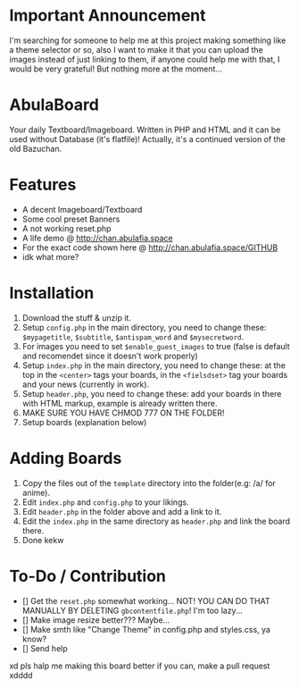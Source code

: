 # Important Announcement
I'm searching for someone to help me at this project making something like a theme selector or so, also I want to make it that you can upload the images instead of just linking to them, if anyone could help me with that, I would be very grateful! But nothing more at the moment...

# AbulaBoard
Your daily Textboard/Imageboard. Written in PHP and HTML and it can be used without Database (it's flatfile)! Actually, it's a continued version of the old Bazuchan.

# Features
- A decent Imageboard/Textboard
- Some cool preset Banners
- A not working reset.php
- A life demo @ http://chan.abulafia.space
- For the exact code shown here @ http://chan.abulafia.space/GITHUB
- idk what more?

# Installation
1. Download the stuff & unzip it.
2. Setup `config.php` in the main directory, you need to change these: `$mypagetitle`, `$subtitle`, `$antispam_word` and `$mysecretword`.
3. For images you need to set `$enable_guest_images` to true (false is default and recomendet since it doesn't work properly)
4. Setup `index.php` in the main directory, you need to change these: at the top in the `<center>` tags your boards, in the `<fielsdset>` tag your boards and your news (currently in work).
5. Setup `header.php`, you need to change these: add your boards in there with HTML markup, example is already written there.
6. MAKE SURE YOU HAVE CHMOD 777 ON THE FOLDER!
7. Setup boards (explanation below)

# Adding Boards
1. Copy the files out of the `template` directory into the folder(e.g: /a/ for anime).
2. Edit `index.php` and `config.php` to your likings.
3. Edit `header.php` in the folder above and add a link to it.
4. Edit the `index.php` in the same directory as `header.php` and link the board there.
5. Done kekw

# To-Do / Contribution
- []  Get the `reset.php` somewhat working... NOT! YOU CAN DO THAT MANUALLY BY DELETING `gbcontentfile.php`! I'm too lazy...
- []  Make image resize better??? Maybe...
- []  Make smth like "Change Theme" in config.php and styles.css, ya know?
- []  Send help

xd pls halp me making this board better if you can, make a pull request xdddd
